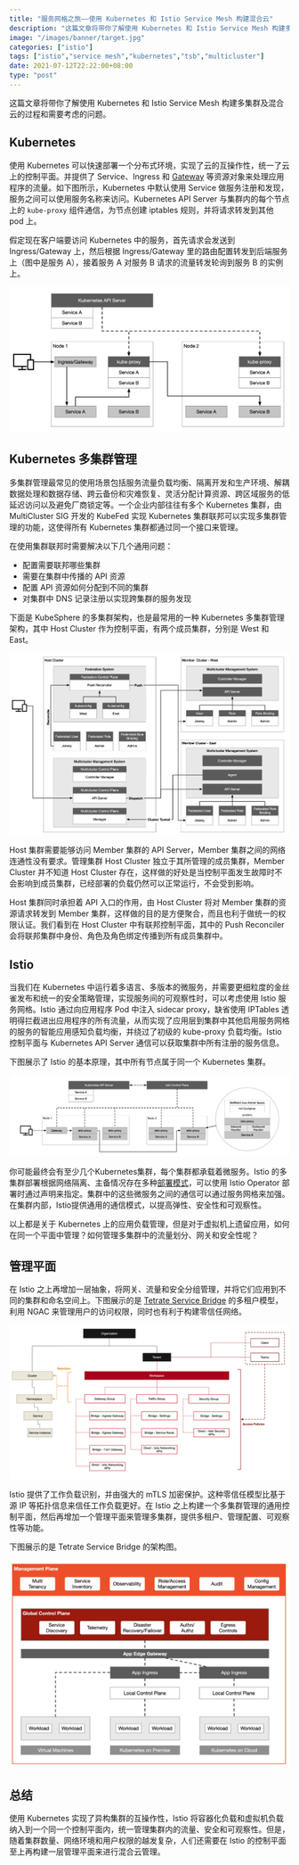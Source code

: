```yaml
---
title: "服务网格之旅——使用 Kubernetes 和 Istio Service Mesh 构建混合云"
description: "这篇文章将带你了解使用 Kubernetes 和 Istio Service Mesh 构建多集群及混合云的过程和需要考虑的问题。"
image: "/images/banner/target.jpg"
categories: ["istio"]
tags: ["istio","service mesh","kubernetes","tsb","multicluster"]
date: 2021-07-12T22:22:00+08:00
type: "post"
---
```


这篇文章将带你了解使用 Kubernetes 和 Istio Service Mesh 构建多集群及混合云的过程和需要考虑的问题。

## Kubernetes

使用 Kubernetes 可以快速部署一个分布式环境，实现了云的互操作性，统一了云上的控制平面。并提供了 Service、Ingress 和 [Gateway](https://kubernetes.io/blog/2021/04/22/evolving-kubernetes-networking-with-the-gateway-api/) 等资源对象来处理应用程序的流量。如下图所示，Kubernetes 中默认使用 Service 做服务注册和发现，服务之间可以使用服务名称来访问。Kubernetes API Server 与集群内的每个节点上的 `kube-proxy` 组件通信，为节点创建 iptables 规则，并将请求转发到其他 pod 上。

假定现在客户端要访问 Kubernetes 中的服务，首先请求会发送到 Ingress/Gateway 上，然后根据 Ingress/Gateway 里的路由配置转发到后端服务上（图中是服务 A），接着服务 A 对服务 B 请求的流量转发轮询到服务 B 的实例上。

![Kubernetes](008i3skNly1gsgg6a11l1j31lu0u042s.jpg)

## Kubernetes 多集群管理

多集群管理最常见的使用场景包括服务流量负载均衡、隔离开发和生产环境、解耦数据处理和数据存储、跨云备份和灾难恢复、灵活分配计算资源、跨区域服务的低延迟访问以及避免厂商锁定等。一个企业内部往往有多个 Kubernetes 集群，由 MultiCluster SIG 开发的 KubeFed 实现 Kubernetes 集群联邦可以实现多集群管理的功能，这使得所有 Kubernetes 集群都通过同一个接口来管理。

在使用集群联邦时需要解决以下几个通用问题：

- 配置需要联邦哪些集群
- 需要在集群中传播的 API 资源
- 配置 API 资源如何分配到不同的集群
- 对集群中 DNS 记录注册以实现跨集群的服务发现

下面是 KubeSphere 的多集群架构，也是最常用的一种 Kubernetes 多集群管理架构，其中 Host Cluster 作为控制平面，有两个成员集群，分别是 West 和 East。

![Multicluster](008i3skNly1gsgg7a2ojvj31aa0u0491.jpg)

Host 集群需要能够访问 Member 集群的 API Server，Member 集群之间的网络连通性没有要求。管理集群 Host Cluster 独立于其所管理的成员集群，Member Cluster 并不知道 Host Cluster 存在，这样做的好处是当控制平面发生故障时不会影响到成员集群，已经部署的负载仍然可以正常运行，不会受到影响。

Host 集群同时承担着 API 入口的作用，由 Host Cluster 将对 Member 集群的资源请求转发到 Member 集群，这样做的目的是方便聚合，而且也利于做统一的权限认证。我们看到在 Host Cluster 中有联邦控制平面，其中的 Push Reconciler 会将联邦集群中身份、角色及角色绑定传播到所有成员集群中。

## Istio

当我们在 Kubernetes 中运行着多语言、多版本的微服务，并需要更细粒度的金丝雀发布和统一的安全策略管理，实现服务间的可观察性时，可以考虑使用 Istio 服务网格。Istio 通过向应用程序 Pod 中注入 sidecar proxy，缺省使用 IPTables 透明得拦截进出应用程序的所有流量，从而实现了应用层到集群中其他启用服务网格的服务的智能应用感知负载均衡，并绕过了初级的 kube-proxy 负载均衡。Istio 控制平面与 Kubernetes API Server 通信可以获取集群中所有注册的服务信息。

下图展示了 Istio 的基本原理，其中所有节点属于同一个 Kubernetes 集群。

![Istio Service Mesh](008i3skNly1gsgg6sdrk2j32v60u0qbb.jpg)

你可能最终会有至少几个Kubernetes集群，每个集群都承载着微服务。Istio 的多集群部署根据网络隔离、主备情况存在多种[部署模式](https://istio.io/latest/docs/setup/install/multicluster/)，可以使用 Istio Operator 部署时通过声明来指定。集群中的这些微服务之间的通信可以通过服务网格来加强。在集群内部，Istio提供通用的通信模式，以提高弹性、安全性和可观察性。

以上都是关于 Kubernetes 上的应用负载管理，但是对于虚拟机上遗留应用，如何在同一个平面中管理？如何管理多集群中的流量划分、网关和安全性呢？

## 管理平面

在 Istio 之上再增加一层抽象，将网关、流量和安全分组管理，并将它们应用到不同的集群和命名空间上。下图展示的是 [Tetrate Service Bridge](https://www.tetrate.io/tetrate-service-bridge/) 的多租户模型，利用 NGAC 来管理用户的访问权限，同时也有利于构建零信任网络。

![Management Plane](008i3skNly1gsgg8ndcajj31il0u00z9.jpg)

Istio 提供了工作负载识别，并由强大的 mTLS 加密保护。这种零信任模型比基于源 IP 等拓扑信息来信任工作负载更好。在 Istio 之上构建一个多集群管理的通用控制平面，然后再增加一个管理平面来管理多集群，提供多租户、管理配置、可观察性等功能。

下图展示的是 Tetrate Service Bridge 的架构图。

![Tetrate Service Bridge](008i3skNly1gsgg951mknj314g0u0dnf.jpg)

## 总结

使用 Kubernetes 实现了异构集群的互操作性，Istio 将容器化负载和虚拟机负载纳入到一个同一个控制平面内，统一管理集群内的流量、安全和可观察性。但是，随着集群数量、网络环境和用户权限的越发复杂，人们还需要在 Istio 的控制平面至上再构建一层管理平面来进行混合云管理。
